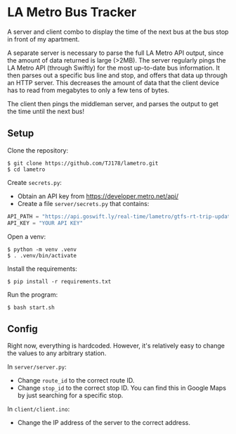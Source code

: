 # LA Metro Bus Tracker
A server and client combo to display the time of the next bus at the bus stop in front of my apartment.

A separate server is necessary to parse the full LA Metro API output, since the amount of data returned is large (>2MB).
The server regularly pings the LA Metro API (through Swiftly) for the most up-to-date bus information. 
It then parses out a specific bus line and stop, and offers that data up through an HTTP server.
This decreases the amount of data that the client device has to read from megabytes to only a few tens of bytes.

The client then pings the middleman server, and parses the output to get the time until the next bus!

## Setup
Clone the repository:
```
$ git clone https://github.com/TJ178/lametro.git
$ cd lametro
```

Create `secrets.py`:
- Obtain an API key from https://developer.metro.net/api/
- Create a file `server/secrets.py` that contains:
```Python
API_PATH = "https://api.goswift.ly/real-time/lametro/gtfs-rt-trip-updates"
API_KEY = "YOUR API KEY"
```

Open a venv:
```
$ python -m venv .venv
$ . .venv/bin/activate
```

Install the requirements:
```
$ pip install -r requirements.txt
```

Run the program:
```
$ bash start.sh
```

## Config
Right now, everything is hardcoded. However, it's relatively easy to change the values to any arbitrary station.

In `server/server.py`:
- Change `route_id` to the correct route ID.
- Change `stop_id` to the correct stop ID. You can find this in Google Maps by just searching for a specific stop.

In `client/client.ino`:
- Change the IP address of the server to the correct address.
